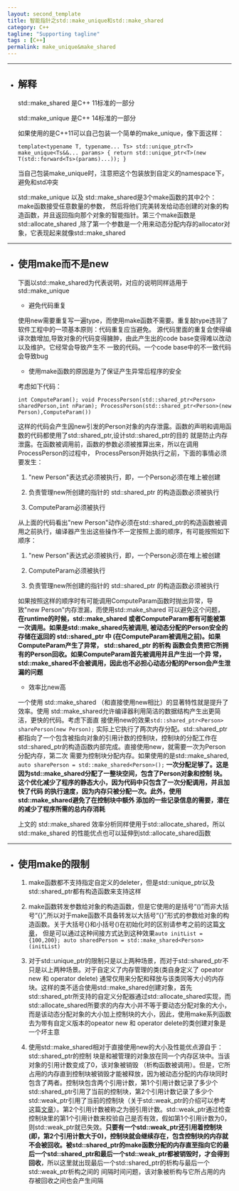 ```yaml
---
layout: second_template
title: 智能指针之std::make_unique和std::make_shared
category: C++
tagline: "Supporting tagline"
tags : [C++]
permalink: make_unique&make_shared
---
```


[initialize_way]: /initialize_way

[weak_ptr]: /weak_ptr

* * *
* ## 解释

	std::make_shared 是C++ 11标准的一部分

	std::make_unique 是C++ 14标准的一部分

	如果使用的是C++11可以自己包装一个简单的make_unique，像下面这样：

	`
	template<typename T, typename... Ts>
	std::unique_ptr<T> make_unique<Ts&&... params>
	{
		return std::unique_ptr<T>(new T(std::forward<Ts>(params)...));
	}
	`

	当自己包装make_unique时，注意把这个包装放到自定义的namespace下，避免和std冲突

	std::make_unique 以及 std::make_shared是3个make函数的其中2个：make函数接受任意数量的参数，
	然后将他们完美转发给动态创建的对象的构造函数，并且返回指向那个对象的智能指针。第三个make函数是 std::allocate_shared ,除了第一个参数是一个用来动态分配内存的allocator对象，它表现起来就像std::make_shared

* * *

* ## 使用make而不是new 

	下面以std::make_shared为代表说明，对应的说明同样适用于std::make_unique
	
	- 避免代码重复	

	使用new需要重复写一遍type，而使用make函数不需要。重复敲type违背了软件工程中的一项基本原则：代码重复应当避免。
	源代码里面的重复会使得编译次数增加,导致对象的代码变得臃肿，由此产生出的code base变得难以改动以及维护。它经常会导致产生不
一致的代码。一个code base中的不一致代码会导致bug

	- 使用make函数的原因是为了保证产生异常后程序的安全

	考虑如下代码：

	`
	int ComputeParam();
	void ProcessPerson(std::shared_ptr<Person> sharedPerson,int nParam);
	ProcessPerson(std::shared_ptr<Person>(new Person),ComputeParam())
	`

	这样的代码会产生因new引发的Person对象的内存泄露。函数的声明和调用函数的代码都使用了std::shared_ptr,设计std::shared_ptr的目的
	就是防止内存泄露。在函数被调用前，函数的参数必须被推算出来，所以在调用ProcessPerson的过程中，
	ProcessPerson开始执行之前，下面的事情必须要发生：

	1. "new Person"表达式必须被执行，即，一个Person必须在堆上被创建

	2. 负责管理new所创建的指针的 std::shared_ptr<Person> 的构造函数必须被执行

	3. ComputeParam必须被执行

	从上面的代码看出"new Person"动作必须在std::shared_ptr的构造函数被调用之前执行，编译器产生出这些操作不一定按照上面的顺序，有可能按照如下顺序：

	1. "new Person"表达式必须被执行，即，一个Person必须在堆上被创建

	2. ComputeParam必须被执行

	3. 负责管理new所创建的指针的 std::shared_ptr<Person> 的构造函数必须被执行

	如果按照这样的顺序时有可能调用ComputeParam函数时抛出异常，导致"new Person"内存泄漏，而使用std::make_shared 可以避免这个问题，
	**在runtime的时候，std::make_shared 或者ComputeParam都有可能被第一次调用。如果是std::make_shared先被调用,
	被动态分配的Person安全的存储在返回的 std::shared_ptr 中
(在ComputeParam被调用之前)。如果ComputeParam产生了异常， std::shared_ptr 的析构
函数会负责把它所拥有的Person回收。如果ComputeParam首先被调用并且产生出一个异
常，std::make_shared不会被调用，因此也不必担心动态分配的Person会产生泄漏的问题**

	- 效率比new高

	一个使用 std::make_shared （和直接使用new相比）的显著特性就是提升了效率。使用
	std::make_shared允许编译器利用简洁的数据结构产生出更简洁，更快的代码。考虑下面直
	接使用new的效果`std::shared_ptr<Person> sharePerson(new Person);`
	实际上它执行了两次内存分配。std::shared_ptr都指向了一个包含被指向对象的引用计数的控制块，控制块的分配工作在
	std::shared_ptr的构造函数内部完成。直接使用new，就需要一次为Person分配内存，第二次
	需要为控制块分配内存。如果使用的是std::make_shared, `auto sharePerson = std::make_shared<Person>();` 
	**一次分配足够了。这是因为std::make_shared分配了一整块空间，包含了Person对象和控制
块。这个优化减少了程序的静态大小，因为代码中只包含了一次分配调用，并且加快了代码
的执行速度，因为内存只被分配一次。此外，使用std::make_shared避免了在控制块中额外
添加的一些记录信息的需要，潜在的减少了程序所需的总内存消耗**
	
	上文的 std::make_shared 效率分析同样使用于std::allocate_shared，所以std::make_shared
的性能优点也可以延伸到std::allocate_shared函数

* * *
* ## 使用make的限制

	1. make函数都不支持指定自定义的deleter，但是std::unique_ptr以及std::shared_ptr都有构造函数来支持这样

	2. make函数转发参数给对象的构造函数，但是它使用的是括号“()”而非大括号“{}”,所以对于make函数不具备转发以大括号“{}”形式的参数给对象的构造函数。关于大括号{}和小括号()在初始化时的区别请参考之前的这篇[文章][initialize_way]，
	但是可以通过这种间接方式达到这种效果`auto initList = {100,200}; auto sharedPerson = std::make_shared<Person>(initList)`

	3. 对于std::unique_ptr的限制只是以上两种场景，而对于std::shared_ptr不只是以上两种场景。对于自定义了内存管理的类(类自身定义了 opeator new 和 operator delete) 通常仅用来分配和释放与该类同等大小的内存块。这样的类不适合使用std::make_shared创建对象，首先std::shared_ptr所支持的自定义分配器通过std::allocate_shared实现，而std::allocate_shared所要求的内存大小并不等于要动态分配对象的大小，而是该动态分配对象的大小加上控制块的大小，因此，使用make系列函数去为带有自定义版本的opeator new 和 operator delete的类创建对象是一个坏主意

	4. 使用std::make_shared相对于直接使用new的大小及性能优点源自于：std::shared_ptr的控制 块是和被管理的对象放在同一个内存区块中。当该对象的引用计数变成了0，该对象被销毁 （析构函数被调用）。但是，它所占用的内存直到控制块被销毁才能被释放，因为被动态分配的内存块同时包含了两者。控制块包含两个引用计数，第1个引用计数记录了多少个std::shared_ptr引用了当前的控制块，第2个引用计数记录了多少个std::weak_ptr引用了当前的控制块（关于std::weak_ptr的介绍可以参考这篇[文章][weak_ptr]）。第2个引用计数被称之为弱引用计数。std::weak_ptr通过检查控制块里的第1个引用计数来校验自己是否有效，假如第1个引用计数为0，则std::weak_ptr就已失效。**只要有一个std::weak_ptr还引用着控制块(即，第2个引用计数大于0)，控制块就会继续存在，包含控制块的内存就不会被回收。被std::shared_ptr的make函数分配的内存直至指向它的最后一个std::shared_ptr和最后一个std::weak_ptr都被销毁时，才会得到回收**，所以这里就出现最后一个std::shared_ptr的析构与最后一个std::weak_ptr析构之间的 间隔时间问题，该对象被析构与它所占用的内存被回收之间也会产生间隔